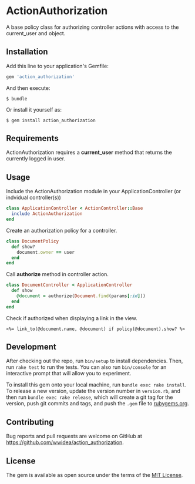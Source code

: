 # ActionAuthorization

A base policy class for authorizing controller actions with access to the current_user and object.

## Installation

Add this line to your application's Gemfile:

```ruby
gem 'action_authorization'
```

And then execute:

    $ bundle

Or install it yourself as:

    $ gem install action_authorization

## Requirements

ActionAuthorization requires a **current_user** method that returns the currently logged in user.

## Usage

Include the ActionAuthorization module in your ApplicationController (or indvidual controller(s))

```ruby
class ApplicationController < ActionController::Base
  include ActionAuthorization
end
```

Create an authorization policy for a controller.

``` ruby
class DocumentPolicy
  def show?
    document.owner == user
  end
end
```

Call **authorize** method in controller action.

```ruby
class DocumentController < ApplicationController
  def show
    @document = authorize(Document.find(params[:id]))
  end
end
```

Check if authorized when displaying a link in the view.

```erb
<%= link_to(@document.name, @document) if policy(@document).show? %>
```

## Development

After checking out the repo, run `bin/setup` to install dependencies. Then, run `rake test` to run the tests. You can also run `bin/console` for an interactive prompt that will allow you to experiment.

To install this gem onto your local machine, run `bundle exec rake install`. To release a new version, update the version number in `version.rb`, and then run `bundle exec rake release`, which will create a git tag for the version, push git commits and tags, and push the `.gem` file to [rubygems.org](https://rubygems.org).

## Contributing

Bug reports and pull requests are welcome on GitHub at https://github.com/wwidea/action_authorization.


## License

The gem is available as open source under the terms of the [MIT License](http://opensource.org/licenses/MIT).
